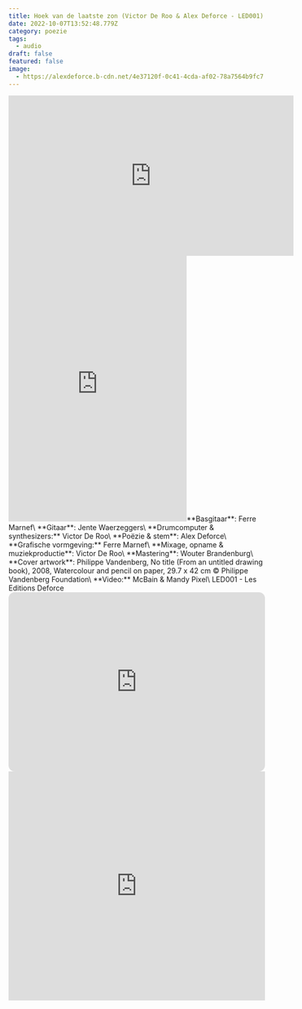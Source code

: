 ```yaml
---
title: Hoek van de laatste zon (Victor De Roo & Alex Deforce - LED001)
date: 2022-10-07T13:52:48.779Z
category: poezie
tags:
  - audio
draft: false
featured: false
image:
  - https://alexdeforce.b-cdn.net/4e37120f-0c41-4cda-af02-78a7564b9fc7.jpeg
---
```

<iframe width="560" height="315" src="https://www.youtube.com/embed/hgCaYY87PQs" title="YouTube video player" frameborder="0" allow="accelerometer; autoplay; clipboard-write; encrypted-media; gyroscope; picture-in-picture" allowfullscreen></iframe>

<iframe style="border: 0; width: 350px; height: 522px;" src="https://bandcamp.com/EmbeddedPlayer/album=484754677/size=large/bgcol=ffffff/linkcol=e99708/track=500819120/transparent=true/" seamless><a href="https://alexdeforce.bandcamp.com/album/hoek-van-de-laatste-zon">Hoek van de laatste zon by Alex Deforce &amp; Victor De Roo</a></iframe>**Basgitaar**: Ferre Marnef\
**Gitaar**: Jente Waerzeggers\
**Drumcomputer & synthesizers:** Victor De Roo\
**Poëzie & stem**: Alex Deforce\
**Grafische vormgeving:** Ferre Marnef\
**Mixage, opname & muziekproductie**: Victor De Roo\
**Mastering**: Wouter Brandenburg\
**Cover artwork**: Philippe Vandenberg, No title (From an untitled drawing book), 2008, Watercolour and pencil on paper, 29.7 x 42 cm © Philippe Vandenberg Foundation\
**Video:** McBain & Mandy Pixel\
LED001 - Les Editions Deforce

<iframe style="border-radius:12px" src="https://open.spotify.com/embed/track/5bbViDl0cQhBgSWiGmdea9?utm_source=generator&theme=0" width="100%" height="352" frameBorder="0" allowfullscreen="" allow="autoplay; clipboard-write; encrypted-media; fullscreen; picture-in-picture" loading="lazy"></iframe>

<iframe allow="autoplay *; encrypted-media *; fullscreen *; clipboard-write" frameborder="0" height="450" style="width:100%;max-width:660px;overflow:hidden;background:transparent;" sandbox="allow-forms allow-popups allow-same-origin allow-scripts allow-storage-access-by-user-activation allow-top-navigation-by-user-activation" src="https://embed.music.apple.com/us/album/hoek-van-de-laatste-zon-single/1648487738"></iframe>